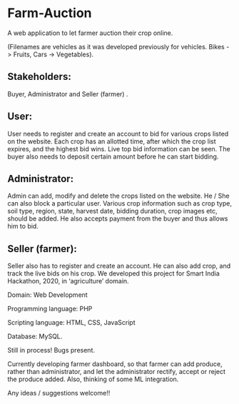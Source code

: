 # Farm-Auction
A web application to let farmer auction their crop online.

(Filenames are vehicles as it was developed previously for vehicles. Bikes -> Fruits, Cars -> Vegetables).

## Stakeholders: 
Buyer, Administrator and Seller (farmer) .

## User: 
User needs to register and create an account to bid for various crops listed on the website. Each crop has an allotted
time, after which the crop list expires, and the highest bid wins. Live top bid information can be seen. The buyer also
needs to deposit certain amount before he can start bidding.
## Administrator:
Admin can add, modify and delete the crops listed on the website. He / She can also block a particular user.
Various crop information such as crop type, soil type, region, state, harvest date, bidding duration, crop images etc,
should be added. He also accepts payment from the buyer and thus allows him to bid.
## Seller (farmer):
Seller also has to register and create an account. He can also add crop, and track the live bids on his crop.
We developed this project for Smart India Hackathon, 2020, in ‘agriculture’ domain.

Domain: Web Development

Programming language: PHP

Scripting language: HTML, CSS, JavaScript

Database: MySQL.

Still in process! Bugs present.

Currently developing farmer dashboard, so that farmer can add produce, rather than administrator, and let the administrator rectify, accept or reject the produce added. Also, thinking of some ML integration.

Any ideas / suggestions welcome!!
